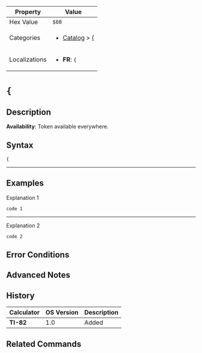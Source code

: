 | Property      | Value |
|---------------|-------|
| Hex Value     | `$08`|
| Categories    | <ul><li>[Catalog](../categories/Catalog.md) > [{](../categories/Catalog.md#{)</li></ul> |
| Localizations | <ul><li><b>FR</b>: `{`</li></ul> |

# `{`

## Description



<b>Availability</b>: Token available everywhere.

## Syntax
`{`

<hr>

## Examples

Explanation 1
```ti-basic
code 1
```
---
Explanation 2
```ti-basic
code 2
```

## Error Conditions


## Advanced Notes


## History
| Calculator | OS Version | Description |
|------------|------------|-------------|
| <b>TI-82</b> | 1.0 | Added

## Related Commands

    